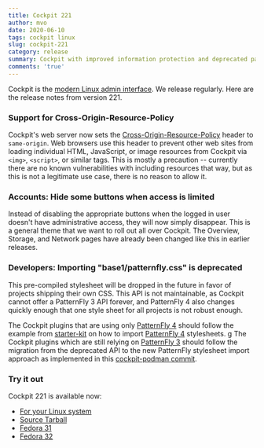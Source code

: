 ```yaml
---
title: Cockpit 221
author: mvo
date: 2020-06-10
tags: cockpit linux
slug: cockpit-221
category: release
summary: Cockpit with improved information protection and deprecated patternfly CSS API
comments: 'true'
---
```


Cockpit is the [modern Linux admin interface](https://cockpit-project.org/). We release regularly. Here are the release notes from version 221.

### Support for Cross-Origin-Resource-Policy

Cockpit's web server now sets the
[Cross-Origin-Resource-Policy](https://developer.mozilla.org/en-US/docs/Web/HTTP/Cross-Origin_Resource_Policy_(CORP))
header to `same-origin`. Web browsers use this header to prevent other
web sites from loading individual HTML, JavaScript, or image resources
from Cockpit via `<img>`, `<script>`, or similar tags. This is mostly
a precaution -- currently there are no known vulnerabilities with
including resources that way, but as this is not a legitimate use
case, there is no reason to allow it.

### Accounts: Hide some buttons when access is limited

Instead of disabling the appropriate buttons when the logged in user
doesn't have administrative access, they will now simply disappear.
This is a general theme that we want to roll out all over Cockpit.
The Overview, Storage, and Network pages have already been changed
like this in earlier releases.

### Developers: Importing "base1/patternfly.css" is deprecated

This pre-compiled stylesheet will be dropped in the future in favor of
projects shipping their own CSS. This API is not maintainable, as
Cockpit cannot offer a PatternFly 3 API forever, and PatternFly 4 also
changes quickly enough that one style sheet for all projects is not
robust enough.

The Cockpit plugins that are using only [PatternFly
4](https://www.patternfly.org/v4/) should follow the example from
[starter-kit](https://github.com/cockpit-project/starter-kit) on how
to import [PatternFly 4](https://www.patternfly.org/v4/) stylesheets.
g
The Cockpit plugins which are still relying on [PatternFly
3](https://www.patternfly.org/v3/) should follow the migration from
the deprecated API to the new PatternFly stylesheet import approach as
implemented in this [cockpit-podman
commit](https://github.com/cockpit-project/cockpit-podman/commit/86fa1ee8b84ff50db0623a453de094b47a5bc2a4).

### Try it out

Cockpit 221 is available now:

 * [For your Linux system](https://cockpit-project.org/running.html)
 * [Source Tarball](https://github.com/cockpit-project/cockpit/releases/tag/221)
 * [Fedora 31](https://bodhi.fedoraproject.org/updates/FEDORA-2020-983ae499fa)
 * [Fedora 32](https://bodhi.fedoraproject.org/updates/FEDORA-2020-9c0127be8c)
